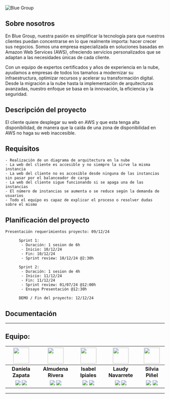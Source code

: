 ![Blue Group](https://github.com/user-attachments/assets/279a2e84-81fc-4fac-8901-a299be359f7a)

## Sobre nosotros

En Blue Group, nuestra pasión es simplificar la tecnología para que nuestros clientes puedan concentrarse en lo que realmente importa: hacer crecer sus negocios. Somos una empresa especializada en soluciones basadas en Amazon Web Services (AWS), ofreciendo servicios personalizados que se adaptan a las necesidades únicas de cada cliente.

Con un equipo de expertos certificados y años de experiencia en la nube, ayudamos a empresas de todos los tamaños a modernizar su infraestructura, optimizar recursos y acelerar su transformación digital. Desde la migración a la nube hasta la implementación de arquitecturas avanzadas, nuestro enfoque se basa en la innovación, la eficiencia y la seguridad.

## Descripción del proyecto 

El cliente quiere desplegar su web en AWS y que esta tenga alta disponibilidad, de manera que la caída de una zona de disponibilidad en AWS no haga su web inaccesible.

## Requisitos

    - Realización de un diagrama de arquitectura en la nube 
    - La web del cliente es accesible y no siempre la sirve la misma instancia
    - La web del cliente no es accesible desde ninguna de las instancias sin pasar por el balanceador de carga
    - La web del cliente sigue funcionando si se apaga una de las instancias
    - El número de instancias se aumenta o se reduce según la demanda de usuarios
    - Todo el equipo es capaz de explicar el proceso o resolver dudas sobre el mismo

## Planificación del proyecto

    Presentación requerimientos proyecto: 09/12/24
  
          Sprint 1:
           - Duración: 1 sesion de 6h 
           - Inicio: 10/12/24 
           - Fin: 10/12/24
           - Sprint review: 10/12/24 @2:30h 

          Sprint 2:
           - Duración: 1 sesion de 4h 
           - Inicio: 11/12/24
           - Fin: 11/12/24
           - Sprint review: 01/07/24 @12:00h
           - Ensayo Presentación @12:30h

          DEMO / Fin del proyecto: 12/12/24 

## Documentación

   

<hr>

## Equipo: 

| <img src="https://gyazo.com/7a7afbab1c1057a2ca8227101d514e33.png" width=50> | <img src="https://gyazo.com/c154d0c627218606f2889293adfe2167.png" width=50> | <img src="https://gyazo.com/3587b9a18878a33d113381018f840683.png" width=50> |<img src="https://gyazo.com/779e11d2cd4ddf34b7654370d3c15773.png" width=50> | <img src="https://gyazo.com/2556b31020e5f1ef606ee0746f68d5f6.jpg" width=50> 
|:-:|:-:|:-:|:-:|:-:|
| **Daniela Zapata** | **Almudena Rivera** | **Isabel Ipiales** | **Laudy Navarrete** | **Silvia Piñel** | 
| <a href="https://github.com/DANIELAZAPATA0724)"><img src="https://img.shields.io/badge/github-%23121011.svg?&style=for-the-badge&logo=github&logoColor=white"/></a> <a href="https://www.linkedin.com/in/danielazapataquintana/)"><img src="https://img.shields.io/badge/linkedin%20-%230077B5.svg?&style=for-the-badge&logo=linkedin&logoColor=white"/></a> | <a href="https://github.com/DenaRi97 "><img src="https://img.shields.io/badge/github-%23121011.svg?&style=for-the-badge&logo=github&logoColor=white"/></a> <a href="https://www.linkedin.com/in/almurivera/"><img src="https://img.shields.io/badge/linkedin%20-%230077B5.svg?&style=for-the-badge&logo=linkedin&logoColor=white"/></a> | <a href="https://github.com/mi-i-c"><img src="https://img.shields.io/badge/github-%23121011.svg?&style=for-the-badge&logo=github&logoColor=white"/></a> <a href="https://www.linkedin.com/in/maría-isabel-ipiales"><img src="https://img.shields.io/badge/linkedin%20-%230077B5.svg?&style=for-the-badge&logo=linkedin&logoColor=white"/></a> | <a href="https://github.com/laudyeneth"><img src="https://img.shields.io/badge/github-%23121011.svg?&style=for-the-badge&logo=github&logoColor=white"/></a> <a href="https://www.linkedin.com/in/laudyeneth"><img src="https://img.shields.io/badge/linkedin%20-%230077B5.svg?&style=for-the-badge&logo=linkedin&logoColor=white"/></a> |<a href="https://github.com/spinelf"><img src="https://img.shields.io/badge/github-%23121011.svg?&style=for-the-badge&logo=github&logoCo=white"/></a>  <a href="https://www.linkedin.com/in/silviapiñel"><img src="https://img.shields.io/badge/linkedin%20-%230077B5.svg?&style=for-the-badge&logo=linkedin&logoColor=white"/></a>

<hr>

